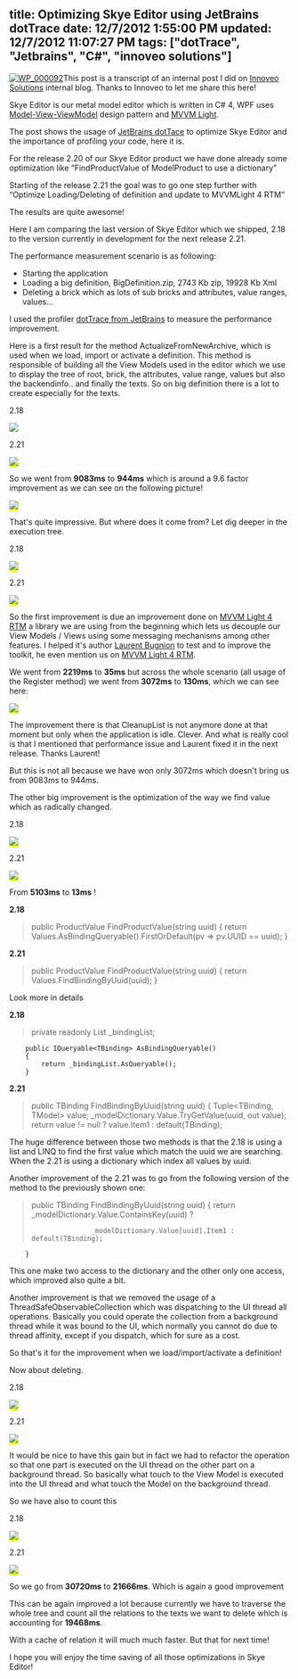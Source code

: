 title: Optimizing Skye Editor using JetBrains dotTrace
date: 12/7/2012 1:55:00 PM
updated: 12/7/2012 11:07:27 PM
tags: ["dotTrace", "Jetbrains", "C#", "innoveo solutions"]
---
[![WP_000092](http://farm9.staticflickr.com/8150/6969851740_a5dbe52669_m.jpg)](http://www.flickr.com/photos/laurentkempe/6969851740/ "WP_000092 by Laurent Kempé, on Flickr")This post is a transcript of an internal post I did on [Innoveo Solutions](http://www.innoveo.com/) internal blog. Thanks to Innoveo to let me share this here!

Skye Editor is our metal model editor which is written in C# 4, WPF uses [Model-View-ViewModel](http://msdn.microsoft.com/en-us/magazine/dd419663.aspx) design pattern and [MVVM Light](http://mvvmlight.codeplex.com/).

The post shows the usage of [JetBrains dotTace](http://www.jetbrains.com/profiler/) to optimize Skye Editor and the importance of profiling your code, here it is.

For the release 2.20 of our Skye Editor product we have done already some optimization like “FindProductValue of ModelProduct to use a dictionary”

Starting of the release 2.21 the goal was to go one step further with “Optimize Loading/Deleting of definition and update to MVVMLight 4 RTM”

The results are quite awesome!

Here I am comparing the last version of Skye Editor which we shipped, 2.18 to the version currently in development for the next release 2.21.

The performance measurement scenario is as following:

*   Starting the application 
*   Loading a big definition, BigDefinition.zip, 2743 Kb zip, 19928 Kb Xml 
*   Deleting a brick which as lots of sub bricks and attributes, value ranges, values...   

I used the profiler [dotTrace from JetBrains](http://www.jetbrains.com/profiler/) to measure the performance improvement.

Here is a first result for the method ActualizeFromNewArchive, which is used when we load, import or activate a definition. This method is responsible of building all the View Models used in the editor which we use to display the tree of root, brick, the attributes, value range, values but also the backendinfo.. and finally the texts. So on big definition there is a lot to create especially for the texts.

2.18

![](http://farm9.staticflickr.com/8203/8251402507_20b0511221_o.jpg)

2.21

<font style="background-color: #ffff00">![](http://farm9.staticflickr.com/8337/8251402531_a91f4332cc_o.jpg)</font>

So we went from **9083ms** to **944ms** which is around a 9.6 factor improvement as we can see on the following picture!

<font style="background-color: #ffff00">![](http://farm9.staticflickr.com/8482/8251410205_f0b9c20d9f_o.jpg)</font>

That's quite impressive. But where does it come from? Let dig deeper in the execution tree.

2.18 

<font style="background-color: #ffff00">![](http://farm9.staticflickr.com/8060/8251413607_5bc4a306cd_o.jpg)</font>

2.21 

<font style="background-color: #ffff00">![](http://farm9.staticflickr.com/8209/8251414039_f746ba2210_o.jpg)</font>

So the first improvement is due an improvement done on [MVVM Light 4 RTM](http://www.galasoft.ch/mvvm/) a library we are using from the beginning which lets us decouple our View Models / Views using some messaging mechanisms among other features. I helped it's author [Laurent Bugnion](http://www.galasoft.ch/intro_en.html) to test and to improve the toolkit, he even mention us on [MVVM Light 4 RTM](http://www.galasoft.ch/mvvm/).

We went from **2219ms** to **35ms** but across the whole scenario (all usage of the Register method) we went from **3072ms** to **130ms**, which we can see here:

<font style="background-color: #ffff00">![](http://farm9.staticflickr.com/8059/8251415365_ec74709abb_o.jpg)</font>

The improvement there is that CleanupList is not anymore done at that moment but only when the application is idle. Clever. And what is really cool is that I mentioned that performance issue and Laurent fixed it in the next release. Thanks Laurent!

But this is not all because we have won only 3072ms which doesn't bring us from 9083ms to 944ms.

The other big improvement is the optimization of the way we find value which as radically changed.

2.18 

<font style="background-color: #ffff00">![](http://farm9.staticflickr.com/8490/8251415203_89e2f8798d_o.jpg)</font>

2.21 

<font style="background-color: #ffff00">![](http://farm9.staticflickr.com/8347/8251415265_a21d2f2500_o.jpg)</font>

From **5103ms** to **13ms** !

**2.18**

> public ProductValue FindProductValue(string uuid)
        {
            return Values.AsBindingQueryable().FirstOrDefault(pv => pv.UUID == uuid);
        }

**2.21**

> public ProductValue FindProductValue(string uuid)
        {
            return Values.FindBindingByUuid(uuid);
        }

Look more in details

**2.18**

> private readonly List<TBinding> _bindingList;

        public IQueryable<TBinding> AsBindingQueryable()
        {
            return _bindingList.AsQueryable();
        }

**2.21**

> public TBinding FindBindingByUuid(string uuid)
        {
            Tuple<TBinding, TModel> value;
            _modelDictionary.Value.TryGetValue(uuid, out value);
            return value != null ? value.Item1 : default(TBinding);

The huge difference between those two methods is that the 2.18 is using a list and LINQ to find the first value which match the uuid we are searching. When the 2.21 is using a dictionary which index all values by uuid. 

Another improvement of the 2.21 was to go from the following version of the method to the previously shown one: 

> public TBinding FindBindingByUuid(string uuid)
        {
            return _modelDictionary.Value.ContainsKey(uuid) ?
> 
>                    _modelDictionary.Value[uuid].Item1 : default(TBinding);
        }

This one make two access to the dictionary and the other only one access, which improved also quite a bit. 

Another improvement is that we removed the usage of a ThreadSafeObservableCollection which was dispatching to the UI thread all operations. Basically you could operate the collection from a background thread while it was bound to the UI, which normally you cannot do due to thread affinity, except if you dispatch, which for sure as a cost. 

So that's it for the improvement when we load/import/activate a definition! 

Now about deleting. 

2.18

<font style="background-color: #ffff00">![](http://farm9.staticflickr.com/8066/8251415073_7435454566_o.jpg)</font>

2.21

<font style="background-color: #ffff00">![](http://farm9.staticflickr.com/8067/8252484362_4bd63cd9fc_o.jpg)</font>

It would be nice to have this gain but in fact we had to refactor the operation so that one part is executed on the UI thread on the other part on a background thread. So basically what touch to the View Model is executed into the UI thread and what touch the Model on the background thread. 

So we have also to count this 

2.18

<font style="background-color: #ffff00">![](http://farm9.staticflickr.com/8346/8251415035_5eb2e1fda1_o.jpg)</font>

2.21

<font style="background-color: #ffff00">![](http://farm9.staticflickr.com/8343/8252484168_cb07bb43e2_o.jpg)</font>

So we go from **30720ms** to **21666ms**. Which is again a good improvement 

This can be again improved a lot because currently we have to traverse the whole tree and count all the relations to the texts we want to delete which is accounting for **19468ms**. 

    
With a cache of relation it will much much faster. But that for next time! 

I hope you will enjoy the time saving of all those optimizations in Skye Editor! 
